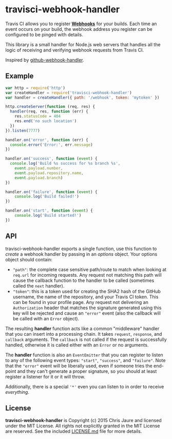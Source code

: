 # travisci-webhook-handler

Travis CI allows you to register **[Webhooks](http://docs.travis-ci.com/user/notifications/#Webhook-notification)** for your builds. Each time an event occurs on your build, the webhook address you register can be configured to be pinged with details.

This library is a small handler for Node.js web servers that handles all the logic of receiving and verifying webhook requests from Travis CI.

Inspired by [github-webhook-handler](https://github.com/rvagg/github-webhook-handler).

## Example

```js
var http = require('http')
var createHandler = require('travisci-webhook-handler')
var handler = createHandler({ path: '/webhook', token: 'mytoken' })

http.createServer(function (req, res) {
  handler(req, res, function (err) {
    res.statusCode = 404
    res.end('no such location')
  })
}).listen(7777)

handler.on('error', function (err) {
  console.error('Error:', err.message)
})

handler.on('success', function (event) {
  console.log('Build %s success for %s branch %s',
    event.payload.number,
    event.payload.repository.name,
    event.payload.branch)
})

handler.on('failure', function (event) {
    console.log('Build failed!')
})

handler.on('start', function (event) {
    console.log('Build started!')
})
```

## API

travisci-webhook-handler exports a single function, use this function to *create* a webhook handler by passing in an *options* object. Your options object should contain:

 * `"path"`: the complete case sensitive path/route to match when looking at `req.url` for incoming requests. Any request not matching this path will cause the callback function to the handler to be called (sometimes called the `next` handler).
 * `"token"`: this is a token used for creating the SHA2 hash of the GitHub username, the name of the repository, and your Travis CI token. This can be found in your profile page. Any request not delivering an `Authorization` header that matches the signature generated using this key will be rejected and cause an `"error"` event (also the callback will be called with an `Error` object).

The resulting **handler** function acts like a common "middleware" handler that you can insert into a processing chain. It takes `request`, `response`, and `callback` arguments. The `callback` is not called if the request is successfully handled, otherwise it is called either with an `Error` or no arguments.

The **handler** function is also an `EventEmitter` that you can register to listen to any of the following event types: `"start"`, `"success"`, and `"failure"`. Note that the `"error"` event will be liberally used, even if someone tries the end-point and they can't generate a proper signature, so you should at least register a listener for it or it will throw.

Additionally, there is a special `'*'` even you can listen to in order to receive _everything_.

## License

**travisci-webhook-handler** is Copyright (c) 2015 Chris Jaure and licensed under the MIT License. All rights not explicitly granted in the MIT License are reserved. See the included [LICENSE.md](./LICENSE.md) file for more details.
